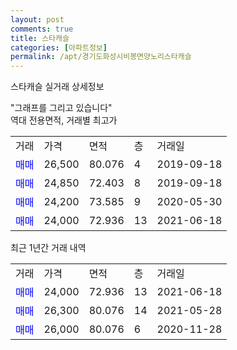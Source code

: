 ```yaml
---
layout: post
comments: true
title: 스타캐슬
categories: [아파트정보]
permalink: /apt/경기도화성시비봉면양노리스타캐슬
---
```


스타캐슬 실거래 상세정보

<script type="text/javascript">
  google.charts.load('current', {'packages':['line', 'corechart']});
  google.charts.setOnLoadCallback(drawChart);

  function drawChart() {
    var data = new google.visualization.DataTable();
    data.addColumn('date', '거래일');
    data.addColumn('number', "매매");
    data.addColumn('number', "전세");
    data.addColumn('number', "전매");

    data.addRows([[new Date(Date.parse("2021-06-18")), 24000, null, null], [new Date(Date.parse("2021-05-28")), 26300, null, null], [new Date(Date.parse("2020-11-28")), 26000, null, null]]);

    var options = {
      hAxis: {
        format: 'yyyy/MM/dd'
      },    
      lineWidth: 0,
      pointsVisible: true,    
      title: '최근 1년간 유형별 실거래가 분포',
      legend: { position: 'bottom' }
    };

    var formatter = new google.visualization.NumberFormat({pattern:'###,###'} );
    formatter.format(data, 1);
    formatter.format(data, 2);
    
    setTimeout(function() {
        var chart = new google.visualization.LineChart(document.getElementById('columnchart_material'));
        chart.draw(data, (options));
        document.getElementById('loading').style.display = 'none';
    }, 1000);
  }
</script>


<div id="loading" style="z-index:20; display: block; margin-left: 0px">"그래프를 그리고 있습니다"</div>
<div id="columnchart_material" style="width: 95%; margin-left: 0px; display: block"></div>
<!-- contents start -->
역대 전용면적, 거래별 최고가
<table class="sortable">
    <tr>
      <td>거래</td>
      <td>가격</td>
      <td>면적</td>
      <td>층</td>
      <td>거래일</td>
    </tr>
        <tr>
          <td><a style="color: blue">매매</a></td>
          <td>26,500</td>
          <td>80.076</td>
          <td>4</td>
          <td>2019-09-18</td>
        </tr>            <tr>
          <td><a style="color: blue">매매</a></td>
          <td>24,850</td>
          <td>72.403</td>
          <td>8</td>
          <td>2019-09-18</td>
        </tr>            <tr>
          <td><a style="color: blue">매매</a></td>
          <td>24,200</td>
          <td>73.585</td>
          <td>9</td>
          <td>2020-05-30</td>
        </tr>            <tr>
          <td><a style="color: blue">매매</a></td>
          <td>24,000</td>
          <td>72.936</td>
          <td>13</td>
          <td>2021-06-18</td>
        </tr>        
    
    
</table>

최근 1년간 거래 내역

<table class="sortable">
    <tr>
      <td>거래</td>
      <td>가격</td>
      <td>면적</td>
      <td>층</td>
      <td>거래일</td>
    </tr>
    <tr>
      <td><a style="color: blue">매매</a></td>
      <td>24,000</td>
      <td>72.936</td>
      <td>13</td>
      <td>2021-06-18</td>
    </tr>          <tr>
      <td><a style="color: blue">매매</a></td>
      <td>26,300</td>
      <td>80.076</td>
      <td>14</td>
      <td>2021-05-28</td>
    </tr>          <tr>
      <td><a style="color: blue">매매</a></td>
      <td>26,000</td>
      <td>80.076</td>
      <td>6</td>
      <td>2020-11-28</td>
    </tr>      </table>
<!-- contents end -->    

